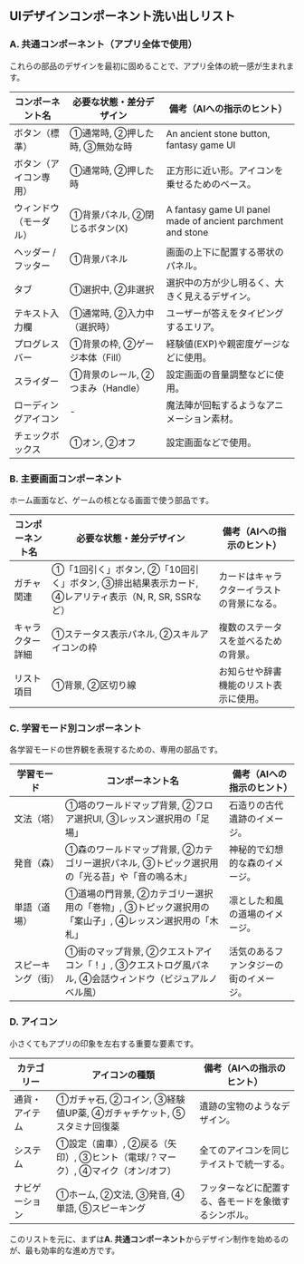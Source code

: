 ## **UIデザインコンポーネント洗い出しリスト**

### **A. 共通コンポーネント（アプリ全体で使用）**

これらの部品のデザインを最初に固めることで、アプリ全体の統一感が生まれます。

| コンポーネント名 | 必要な状態・差分デザイン | 備考（AIへの指示のヒント） |
| --- | --- | --- |
| ボタン（標準） | ①通常時, ②押した時, ③無効な時 | An ancient stone button, fantasy game UI |
| ボタン（アイコン専用） | ①通常時, ②押した時 | 正方形に近い形。アイコンを乗せるためのベース。 |
| ウィンドウ（モーダル） | ①背景パネル, ②閉じるボタン(X) | A fantasy game UI panel made of ancient parchment and stone |
| ヘッダー / フッター | ①背景パネル | 画面の上下に配置する帯状のパネル。 |
| タブ | ①選択中, ②非選択 | 選択中の方が少し明るく、大きく見えるデザイン。 |
| テキスト入力欄 | ①通常時, ②入力中（選択時） | ユーザーが答えをタイピングするエリア。 |
| プログレスバー | ①背景の枠, ②ゲージ本体（Fill） | 経験値(EXP)や親密度ゲージなどに使用。 |
| スライダー | ①背景のレール, ②つまみ（Handle） | 設定画面の音量調整などに使用。 |
| ローディングアイコン | \- | 魔法陣が回転するようなアニメーション素材。 |
| チェックボックス | ①オン, ②オフ | 設定画面などで使用。 |

### **B. 主要画面コンポーネント**

ホーム画面など、ゲームの核となる画面で使う部品です。

| コンポーネント名 | 必要な状態・差分デザイン | 備考（AIへの指示のヒント） |
| --- | --- | --- |
| ガチャ関連 | ①「1回引く」ボタン, ②「10回引く」ボタン, ③排出結果表示カード, ④レアリティ表示（N, R, SR, SSRなど） | カードはキャラクターイラストの背景になる。 |
| キャラクター詳細 | ①ステータス表示パネル, ②スキルアイコンの枠 | 複数のステータスを並べるための背景。 |
| リスト項目 | ①背景, ②区切り線 | お知らせや辞書機能のリスト表示に使用。 |

### **C. 学習モード別コンポーネント**

各学習モードの世界観を表現するための、専用の部品です。

| 学習モード | コンポーネント名 | 備考（AIへの指示のヒント） |
| --- | --- | --- |
| 文法（塔） | ①塔のワールドマップ背景, ②フロア選択UI, ③レッスン選択用の「足場」 | 石造りの古代遺跡のイメージ。 |
| 発音（森） | ①森のワールドマップ背景, ②カテゴリー選択パネル, ③トピック選択用の「光る苔」や「音の鳴る木」 | 神秘的で幻想的な森のイメージ。 |
| 単語（道場） | ①道場の門背景, ②カテゴリー選択用の「巻物」, ③トピック選択用の「案山子」, ④レッスン選択用の「木札」 | 凛とした和風の道場のイメージ。 |
| スピーキング（街） | ①街のマップ背景, ②クエストアイコン「！」, ③クエストログ風パネル, ④会話ウィンドウ（ビジュアルノベル風） | 活気のあるファンタジーの街のイメージ。 |

### **D. アイコン**

小さくてもアプリの印象を左右する重要な要素です。

| カテゴリー | アイコンの種類 | 備考（AIへの指示のヒント） |
| --- | --- | --- |
| 通貨・アイテム | ①ガチャ石, ②コイン, ③経験値UP薬, ④ガチャチケット, ⑤スタミナ回復薬 | 遺跡の宝物のようなデザイン。 |
| システム | ①設定（歯車）, ②戻る（矢印）, ③ヒント（電球/？マーク）, ④マイク（オン/オフ） | 全てのアイコンを同じテイストで統一する。 |
| ナビゲーション | ①ホーム, ②文法, ③発音, ④単語, ⑤スピーキング | フッターなどに配置する、各モードを象徴するシンボル。 |

このリストを元に、まずは**A. 共通コンポーネント**からデザイン制作を始めるのが、最も効率的な進め方です。
